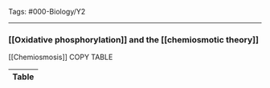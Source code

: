 Tags: #000-Biology/Y2

---
### [[Oxidative phosphorylation]] and the [[chemiosmotic theory]]
[[Chemiosmosis]]
COPY TABLE

| Table | 
| ----- |
